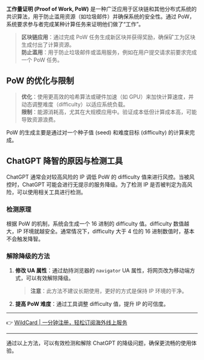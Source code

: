 **工作量证明 (Proof of Work, PoW)** 是一种广泛应用于区块链和其他分布式系统的共识算法，用于防止滥用资源（如垃圾邮件）并确保系统的安全性。通过 PoW，系统要求参与者完成某种计算任务来证明他们做了“工作”。

> **区块链应用**：通过完成 PoW 任务生成新区块并获得奖励，确保矿工为区块生成付出了计算资源。  
> **防止滥用**：用于防止垃圾邮件或滥用服务，例如在用户提交请求前要求完成一个 PoW 任务。

## PoW 的优化与限制

> **优化**：使用更高效的哈希算法或硬件加速（如 GPU）来加快计算速度，并动态调整难度（difficulty）以适应系统负载。  
> **限制**：能源消耗高，尤其在大规模应用中。验证成本低但计算成本高，可能导致资源浪费。

PoW 的生成主要是通过对一个种子值 (seed) 和难度目标 (difficulty) 的计算来完成。

## ChatGPT 降智的原因与检测工具

ChatGPT 通常会对较高风险的 IP 调低 PoW 的 difficulty 值来进行风控。当被风控时，ChatGPT 可能会进行无提示的服务降级。为了检测 IP 是否被判定为高风险，可以使用相关工具进行检测。

### 检测原理

根据 PoW 的机制，系统会生成一个 16 进制的 difficulty 值。difficulty 数值越大，IP 环境就越安全。通常情况下，difficulty 大于 4 位的 16 进制数值时，基本不会触发降智。

### 解除降级的方法

1. **修改 UA 属性**：通过劫持浏览器的 `navigator` UA 属性，将网页改为移动端方式，可以有效解除降级。  
   > **注意**：此方法不建议长期使用，更好的方式是保持 IP 环境的干净。

2. **提高 PoW 难度**：通过工具调整 difficulty 值，提升 IP 的可信度。

---

👉 [WildCard | 一分钟注册，轻松订阅海外线上服务](https://bit.ly/bewildcard)

---

通过以上方法，可以有效检测和解除 ChatGPT 的降级问题，确保更流畅的使用体验。